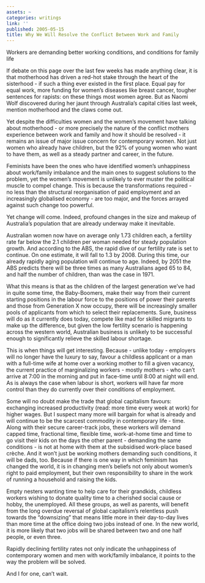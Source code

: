 ```yaml
---
assets: ~
categories: writings
link: ''
published: 2005-05-15
title: Why We Will Resolve the Conflict Between Work and Family
---
```

Workers are demanding better working conditions, and conditions for
family life

If debate on this page over the last few weeks has made anything clear,
it is that motherhood has driven a red-hot stake through the heart of
the sisterhood - if such a thing ever existed in the first place. Equal
pay for equal work, more funding for women’s diseases like breast
cancer, tougher sentences for rapists: on these things most women agree.
But as Naomi Wolf discovered during her jaunt through Australia’s
capital cities last week, mention motherhood and the claws come out.

Yet despite the difficulties women and the women’s movement have talking
about motherhood - or more precisely the nature of the conflict mothers
experience between work and family and how it should be resolved - it
remains an issue of major issue concern for contemporary women. Not just
women who already have children, but the 92% of young women who want to
have them, as well as a steady partner and career, in the future.

Feminists have been the ones who have identified women’s unhappiness
about work/family imbalance and the main ones to suggest solutions to
the problem, yet the women’s movement is unlikely to ever muster the
political muscle to compel change. This is because the transformations
required - no less than the structural reorganisation of paid employment
and an increasingly globalised economy - are too major, and the forces
arrayed against such change too powerful.

Yet change will come. Indeed, profound changes in the size and makeup of
Australia’s population that are already underway make it inevitable.

Australian women now have on average only 1.73 children each, a
fertility rate far below the 2.1 children per woman needed for steady
population growth. And according to the ABS, the rapid dive of our
fertility rate is set to continue. On one estimate, it will fall to 1.3
by 2008. During this time, our already rapidly aging population will
continue to age. Indeed, by 2051 the ABS predicts there will be three
times as many Australians aged 65 to 84, and half the number of
children, than was the case in 1971.

What this means is that as the children of the largest generation we’ve
had in quite some time, the Baby-Boomers, make their way from their
current starting positions in the labour force to the positions of power
their parents and those from Generation X now occupy, there will be
increasingly smaller pools of applicants from which to select their
replacements. Sure, business will do as it currently does today, compete
like mad for skilled migrants to make up the difference, but given the
low fertility scenario is happening across the western world, Australian
business is unlikely to be successful enough to significantly relieve
the skilled labour shortage.

This is when things will get interesting. Because - unlike today -
employers will no longer have the luxury to say, favour a childless
applicant or a man with a full-time wife at home over a working mother
to fill a given vacancy, the current practice of marginalizing workers -
mostly mothers - who can’t arrive at 7:00 in the morning and put in
face-time until 8:00 at night will end. As is always the case when
labour is short, workers will have far more control than they do
currently over their conditions of employment.

Some will no doubt make the trade that global capitalism favours:
exchanging increased productivity (read: more time every week at work)
for higher wages. But I suspect many more will bargain for what is
already and will continue to be the scarcest commodity in contemporary
life - time. Along with their secure career-track jobs, these workers
will demand capped time, fractional time, flexible time, work-at-home
time and time to go visit their kids on the days the other parent -
demanding the same conditions - is not at home with them at the
subsidised work-place based cr&egrave;che. And it won’t just be working
mothers demanding such conditions, it will be dads, too. Because if
there is one way in which feminism has changed the world, it is in
changing men’s beliefs not only about women’s right to paid employment,
but their own responsibility to share in the work of running a household
and raising the kids.

Empty nesters wanting time to help care for their grandkids, childless
workers wishing to donate quality time to a cherished social cause or
hobby, the unemployed. All these groups, as well as parents, will
benefit from the long overdue reversal of global capitalism’s relentless
push towards the “downsizing” that means little more in their day-to-day
lives than more time at the office doing two jobs instead of one. In the
new world, it is more likely that two jobs will be shared between two
and one half people, or even three.

Rapidly declining fertility rates not only indicate the unhappiness of
contemporary women and men with work/family imbalance, it points to the
way the problem will be solved.

And I for one, can’t wait.